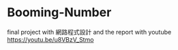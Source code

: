 # Booming-Number
final project with 網路程式設計 and the report with youtube
https://youtu.be/u8VBzV_Stmo
